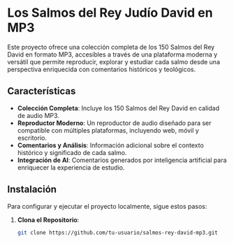 # Los Salmos del Rey Judío David en MP3

Este proyecto ofrece una colección completa de los 150 Salmos del Rey David en formato MP3, accesibles a través de una plataforma moderna y versátil que permite reproducir, explorar y estudiar cada salmo desde una perspectiva enriquecida con comentarios históricos y teológicos.

## Características

- **Colección Completa**: Incluye los 150 Salmos del Rey David en calidad de audio MP3.
- **Reproductor Moderno**: Un reproductor de audio diseñado para ser compatible con múltiples plataformas, incluyendo web, móvil y escritorio.
- **Comentarios y Análisis**: Información adicional sobre el contexto histórico y significado de cada salmo.
- **Integración de AI**: Comentarios generados por inteligencia artificial para enriquecer la experiencia de estudio.

## Instalación

Para configurar y ejecutar el proyecto localmente, sigue estos pasos:

1. **Clona el Repositorio**:
   ```bash
   git clone https://github.com/tu-usuario/salmos-rey-david-mp3.git
